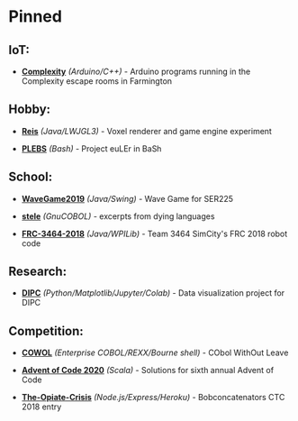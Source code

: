 # Pinned

## IoT:
* [**Complexity**](https://github.com/mayhd3/Complexity) *(Arduino/C++)* - Arduino programs running in the Complexity escape rooms in Farmington

## Hobby:
* [**Reis**](https://github.com/mayhd3/Reis) *(Java/LWJGL3)* - Voxel renderer and game engine experiment

* [**PLEBS**](https://github.com/mayhd3/PLEBS) *(Bash)* - Project euLEr in BaSh

## School:
* [**WaveGame2019**](https://github.com/mayhd3/WaveGame2019) *(Java/Swing)* - Wave Game for SER225

* [**stele**](https://github.com/mayhd3/stele) *(GnuCOBOL)* - excerpts from dying languages

* [**FRC-3464-2018**](https://github.com/mayhd3/FRC-3464-2018) *(Java/WPILib)* - Team 3464 SimCity's FRC 2018 robot code

## Research:

* [**DIPC**](https://github.com/mayhd3/DIPC) *(Python/Matplotlib/Jupyter/Colab)* - Data visualization project for DIPC

## Competition:
* [**COWOL**](https://github.com/mayhd3/COWOL) *(Enterprise COBOL/REXX/Bourne shell)* - CObol WithOut Leave

* [**Advent of Code 2020**](https://github.com/mayhd3/Advent-of-Code-2020) *(Scala)* - Solutions for sixth annual Advent of Code
* [**The-Opiate-Crisis**](https://github.com/mayhd3/The-Opiate-Crisis) *(Node\.js/Express/Heroku)* - Bobconcatenators CTC 2018 entry
